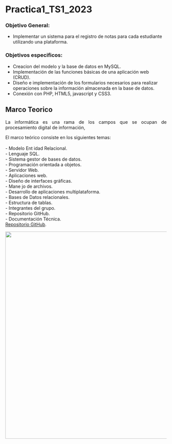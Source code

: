 # Practica1_TS1_2023

<h3>Objetivo General:</h3>

- Implementar un sistema para el registro de notas para cada estudiante utilizando una plataforma.

<h3>Objetivos especificos:</h3>

- Creacion del modelo y la base de datos en MySQL.
- Implementación de las funciones básicas de una aplicación web (CRUD).
- Diseño e implementación de los formularios necesarios para realizar operaciones sobre la información almacenada en la base de datos.
- Conexión con PHP, HTML5, javascript y CSS3.

<h2>Marco Teorico</h2>
<p align="justify">La informática es una rama de los campos que se ocupan de procesamiento digital de información,
<p align="justify">El marco teórico consiste en los siguientes temas: </br></br>- Modelo Ent
idad Relacional.</br>- Lenguaje SQL.</br>- Sistema gestor de bases de datos.</br>- Programación orientada a
objetos.</br>- Servidor Web.</br>- Aplicaciones web.</br>- Diseño de interfaces gráficas.</br>- Mane
jo de
archivos.</br>- Desarrollo de aplicaciones multiplataforma.</br>- Bases de Datos relacionales.</br>-
Estructura
de
tablas.</br>- Integrantes del grupo.</br>- Repositorio GitHub.</br>- Documentación Técnica.</br><a href=
https://github.com/JoseCage/Practica1_TS1_2023>Repositorio GitHub</a>.</p
>
<img src="./images/diagrama.png" width = "648px"/>
